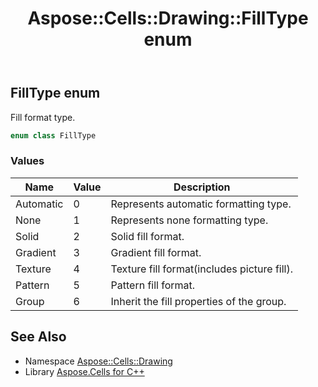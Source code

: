﻿---
title: Aspose::Cells::Drawing::FillType enum
linktitle: FillType
second_title: Aspose.Cells for C++ API Reference
description: 'Aspose::Cells::Drawing::FillType enum. Fill format type in C++.'
type: docs
weight: 8100
url: /cpp/aspose.cells.drawing/filltype/
---
## FillType enum


Fill format type.

```cpp
enum class FillType
```

### Values

| Name | Value | Description |
| --- | --- | --- |
| Automatic | 0 | Represents automatic formatting type. |
| None | 1 | Represents none formatting type. |
| Solid | 2 | Solid fill format. |
| Gradient | 3 | Gradient fill format. |
| Texture | 4 | Texture fill format(includes picture fill). |
| Pattern | 5 | Pattern fill format. |
| Group | 6 | Inherit the fill properties of the group. |

## See Also

* Namespace [Aspose::Cells::Drawing](../)
* Library [Aspose.Cells for C++](../../)
